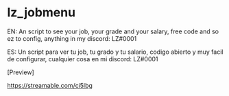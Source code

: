 # lz_jobmenu

EN: An script to see your job, your grade and your salary, free code and so ez to config, anything in my discord: LZ#0001

ES: Un script para ver tu job, tu grado y tu salario, codigo abierto y muy facil de configurar, cualquier cosa en mi discord: LZ#0001

[Preview]

https://streamable.com/ci5lbg
